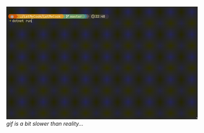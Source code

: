 ![preview](https://github.com/laktosterror/LetMeCook/blob/master/demo/video-demo.gif)
*gif is a bit slower than reality...*